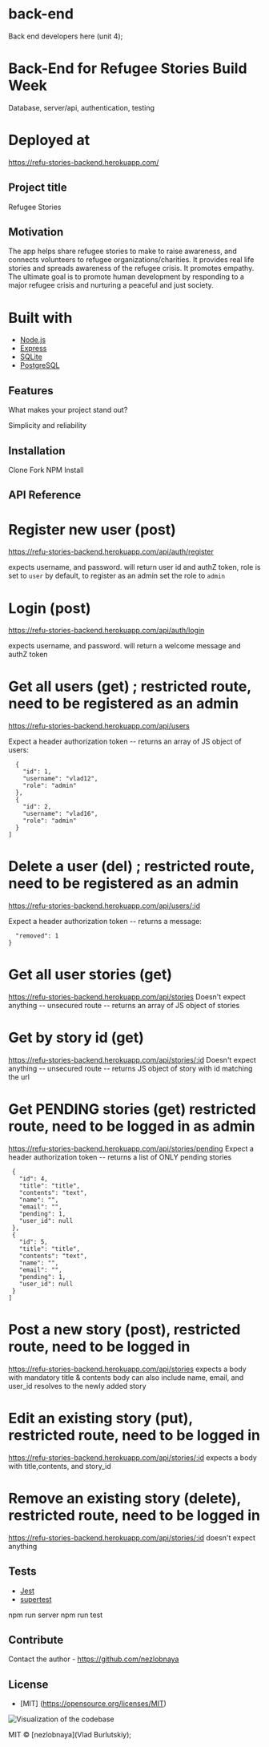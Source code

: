 # back-end
Back end developers here (unit 4);

# Back-End for Refugee Stories Build Week
Database, server/api, authentication, testing

# Deployed at
https://refu-stories-backend.herokuapp.com/

## Project title
Refugee Stories 

## Motivation
The app helps share refugee stories to make to raise awareness, and connects volunteers to refugee organizations/charities. It provides real life stories and spreads awareness of the refugee crisis. It promotes empathy. The ultimate goal is to promote human development by responding to a major refugee crisis and nurturing a peaceful and just society.



# <b>Built with</b>
- [Node.js](https://nodejs.org)
- [Express](https://expressjs.com/)
- [SQLite](https://www.sqlite.org/)
- [PostgreSQL](https://www.postgresql.org/)

## Features
What makes your project stand out?

Simplicity and reliability 

## Installation
Clone
Fork
NPM Install

## API Reference

 # Register new user (post)
 https://refu-stories-backend.herokuapp.com/api/auth/register

 expects username, and password. will return user id and authZ token, role is set to `user` by default, to register as an admin set the role to `admin`

 # Login (post)
 https://refu-stories-backend.herokuapp.com/api/auth/login

 expects username, and password. will return a welcome message and authZ token

# Get all users (get) ;  restricted route, need to be registered as an admin
 https://refu-stories-backend.herokuapp.com/api/users

Expect a header authorization token -- returns an array of JS object of users: 

```[
  {
    "id": 1,
    "username": "vlad12",
    "role": "admin"
  },
  {
    "id": 2,
    "username": "vlad16",
    "role": "admin"
  }
]
```

# Delete a user (del) ;  restricted route, need to be registered as an admin
 https://refu-stories-backend.herokuapp.com/api/users/:id

Expect a header authorization token -- returns a message: 

```{
  "removed": 1
}
```

 # Get all user stories (get)
 https://refu-stories-backend.herokuapp.com/api/stories
 Doesn't expect anything -- unsecured route -- returns an array of JS object of stories

 # Get by story id (get)
 https://refu-stories-backend.herokuapp.com/api/stories/:id
 Doesn't expect anything -- unsecured route -- returns JS object of story with id matching the url

 # Get PENDING stories (get) restricted route, need to be logged in as admin
 https://refu-stories-backend.herokuapp.com/api/stories/pending
 Expect a header authorization token -- returns a list of ONLY pending stories

 ```[
  {
    "id": 4,
    "title": "title",
    "contents": "text",
    "name": "",
    "email": "",
    "pending": 1,
    "user_id": null
  },
  {
    "id": 5,
    "title": "title",
    "contents": "text",
    "name": "",
    "email": "",
    "pending": 1,
    "user_id": null
  }
]
```

 # Post a new story (post), restricted route, need to be logged in 
 https://refu-stories-backend.herokuapp.com/api/stories
 expects a body with mandatory title & contents
 body can also include name, email, and user_id
 resolves to the newly added story

 # Edit an existing story (put), restricted route, need to be logged in
https://refu-stories-backend.herokuapp.com/api/stories/:id
 expects a body with title,contents, and story_id 

 # Remove an existing story (delete), restricted route, need to be logged in
 https://refu-stories-backend.herokuapp.com/api/stories/:id
 doesn't expect anything


## Tests

- [Jest](https://jestjs.io/)
- [supertest](https://www.npmjs.com/package/supertest)

npm run server
npm run test

## Contribute
Contact the author - https://github.com/nezlobnaya

## License
- [MIT] (https://opensource.org/licenses/MIT)

![Visualization of the codebase](./diagram.svg)

MIT © [nezlobnaya](Vlad Burlutskiy);
